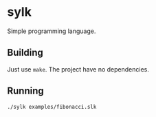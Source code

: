 # sylk

Simple programming language.

## Building

Just use `make`. The project have no dependencies.

## Running

`./sylk examples/fibonacci.slk`


